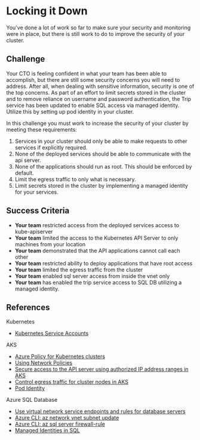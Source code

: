 # Locking it Down

You've done a lot of work so far to make sure your security and monitoring were in place, but there is still work to do to improve the security of your cluster.

## Challenge

Your CTO is feeling confident in what your team has been able to accomplish, but there are still some security concerns you will need to address. After all, when dealing with sensitive information, security is one of the top concerns. As part of an effort to limit secrets stored in the cluster and to remove reliance on username and password authentication, the Trip service has been updated to enable SQL access via managed identity. Utilize this by setting up pod identity in your cluster.

In this challenge you must work to increase the security of your cluster by meeting these requirements:

1. Services in your cluster should only be able to make requests to other services if explicitly required.
1. None of the deployed services should be able to communicate with the api server.
1. None of the applications should run as root. This should be enforced by default.
1. Limit the egress traffic to only what is necessary.
1. Limit secrets stored in the cluster by implementing a managed identity for your services.

## Success Criteria

- **Your team** restricted access from the deployed services access to kube-apiserver
- **Your team** limited the access to the Kubernetes API Server to only machines from your location
- **Your team** demonstrated that the API applications cannot call each other
- **Your team** restricted ability to deploy applications that have root access
- **Your team** limited the egress traffic from the cluster
- **Your team** enabled sql server access from inside the vnet only
- **Your team** has enabled the trip service access to SQL DB utilizing a managed identity.

## References

Kubernetes

- [Kubernetes Service Accounts](https://kubernetes.io/docs/reference/access-authn-authz/service-accounts-admin/)

AKS

- [Azure Policy for Kubernetes clusters](https://docs.microsoft.com/en-us/azure/governance/policy/concepts/policy-for-kubernetes)
- [Using Network Policies](https://docs.microsoft.com/en-us/azure/aks/use-network-policies)
- [Secure access to the API server using authorized IP address ranges in AKS](https://docs.microsoft.com/en-us/azure/aks/api-server-authorized-ip-ranges)
- [Control egress traffic for cluster nodes in AKS](https://docs.microsoft.com/en-us/azure/aks/limit-egress-traffic)
- [Pod Identity](https://docs.microsoft.com/en-us/azure/aks/use-azure-ad-pod-identity)

Azure SQL Database

- [Use virtual network service endpoints and rules for database servers](https://docs.microsoft.com/en-us/azure/sql-database/sql-database-vnet-service-endpoint-rule-overview)
- [Azure CLI: az network vnet subnet update](https://docs.microsoft.com/en-us/cli/azure/network/vnet/subnet?view=azure-cli-latest#az-network-vnet-subnet-update)
- [Azure CLI: az sql server firewall-rule](https://docs.microsoft.com/en-us/cli/azure/sql/server/firewall-rule?view=azure-cli-latest)
- [Managed Identities in SQL](https://docs.microsoft.com/en-us/azure/active-directory/managed-identities-azure-resources/tutorial-windows-vm-access-sql)
